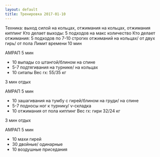 ```yaml
---
layout: default
title: Тренировка 2017-01-10
---
```


Техника: выход силой на кольцах, отжимания на кольцах, отжимания киппинг 
Кто делает выходы: 5 подходов на макс количество 
Кто делает отжимания: 5 подходов по 7-10 строгих отжиманий на кольцах/ от двух гирь/ от пола 
Лимит времени 10 мин 

АМРАП 5 мин 
- 10 выпады со штангой/блином на спине 
- 5-7 подтягивания на турнике/ на кольцах 
- 10 ситапы 
Вес rx: 55/35 кг 

3 мин отдых 

АМРАП 5 мин 
- 10 зашагивания на тумбу с гирей/блином на груди/ на спине 
- 5-7 подносы ног к турнику/ v-складка 
- 10 отжимания от пола киппинг 
Вес rx: гири 32/24 кг 

3 мин отдых 

АМРАП 5 мин 
- 10 махи гирей 
- 30 двойные/ одинарные 
- 10 воздушные приседания 